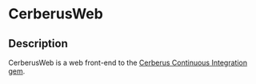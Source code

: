 # CerberusWeb


## Description

CerberusWeb is a web front-end to the [Cerberus Continuous Integration gem][1].


[1]:http://cerberus.rubyforge.org

